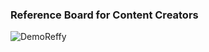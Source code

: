 ### Reference Board for Content Creators

![DemoReffy](https://github.com/user-attachments/assets/f7cf09e5-2987-4592-ab19-b2383d5047e0)
